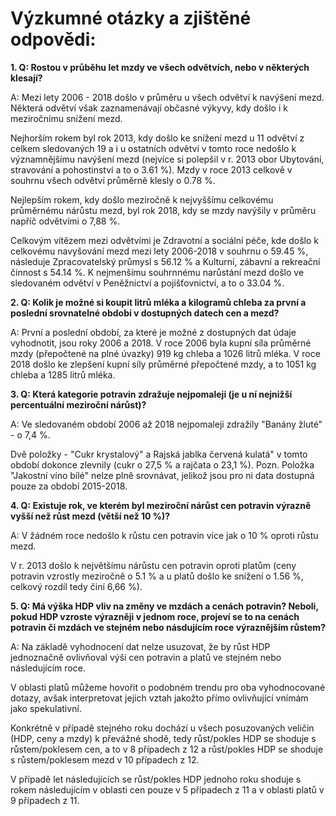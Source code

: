# Výzkumné otázky a zjištěné odpovědi:


**1. Q: Rostou v průběhu let mzdy ve všech odvětvích, nebo v některých klesají?**

A: Mezi lety 2006 - 2018 došlo v průměru u všech odvětví k navýšení mezd. Některá odvětví však zaznamenávají občasné výkyvy, kdy došlo i k meziročnímu snížení mezd.

Nejhorším rokem byl rok 2013, kdy došlo ke snížení mezd u 11 odvětví z celkem sledovaných 19 a i u ostatních odvětví v tomto roce nedošlo k významnějšímu navýšení mezd (nejvíce si polepšil v r. 2013 obor Ubytování, stravování a pohostinství a to o 3.61 %). Mzdy v roce 2013 celkově v souhrnu všech odvětví průměrně klesly o  0.78 %. 

Nejlepším rokem, kdy došlo meziročně k nejvyššímu celkovému průměrnému nárůstu mezd, byl rok 2018, kdy se mzdy navýšily v průměru napříč odvětvími o 7,88 %.

Celkovým vítězem mezi odvětvími je Zdravotní a sociální péče, kde došlo k celkovému navyšování mezd mezi lety 2006-2018 v souhrnu o 59.45 %, následuje Zpracovatelský průmysl s 56.12 % a Kulturní, zábavní a rekreační činnost s 54.14 %. K nejmenšímu souhrnnému narůstání mezd došlo ve sledovaném odvětví v Peněžnictví a pojišťovnictví, a to o 33.04 %.



**2. Q: Kolik je možné si koupit litrů mléka a kilogramů chleba za první a poslední srovnatelné období v dostupných datech cen a mezd?**

A: První a poslední období, za které je možné z dostupných dat údaje vyhodnotit, jsou roky 2006 a 2018.
V roce 2006 byla kupní síla průměrné mzdy (přepočtené na plné úvazky) 919 kg chleba a 1026 litrů mléka.
V roce 2018 došlo ke zlepšení kupní síly průměrné přepočtené mzdy, a to 1051 kg chleba a 1285 litrů mléka.



**3. Q: Která kategorie potravin zdražuje nejpomaleji (je u ní nejnižší percentuální meziroční nárůst)?**

A: Ve sledovaném období 2006 až 2018 nejpomaleji zdražily "Banány žluté" - o 7,4 %. 

Dvě položky - "Cukr krystalový" a Rajská jablka červená kulatá" v tomto období dokonce zlevnily (cukr o 27,5 % a rajčata o 23,1 %).
Pozn. Položka "Jakostní víno bílé" nelze plně srovnávat, jelikož jsou pro ni data dostupná pouze za období 2015-2018.



**4. Q: Existuje rok, ve kterém byl meziroční nárůst cen potravin výrazně vyšší než růst mezd (větší než 10 %)?**

A: V žádném roce nedošlo k růstu cen potravin více jak o 10 % oproti růstu mezd. 

V r. 2013 došlo k největšímu nárůstu cen potravin oproti platům (ceny potravin vzrostly meziročně o 5.1 % a u platů došlo ke snížení o 1.56 %, celkový rozdíl tedy činí 6,66 %).



**5. Q: Má výška HDP vliv na změny ve mzdách a cenách potravin? Neboli, pokud HDP vzroste výrazněji v jednom roce, projeví se to na cenách potravin či mzdách ve stejném nebo násdujícím roce výraznějším růstem?**

A: Na základě vyhodnocení dat nelze usuzovat, že by růst HDP jednoznačně ovlivňoval výši cen potravin a platů ve stejném nebo následujícím roce. 

V oblasti platů můžeme hovořit o podobném trendu pro oba vyhodnocované dotazy, avšak interpretovat jejich vztah jakožto přímo ovlivňující vnímám jako spekulativní. 
	
Konkrétně v případě stejného roku dochází u všech posuzovaných veličin (HDP, ceny a mzdy) k převážné shodě, tedy růst/pokles HDP se shoduje s růstem/poklesem cen, a to v 8 případech z 12 a růst/pokles HDP se shoduje s růstem/poklesem mezd v 10 případech z 12.
	
V případě let následujících se růst/pokles HDP jednoho roku shoduje s rokem následujícím v oblasti cen pouze v 5 případech z 11 a v oblasti platů v 9 případech z 11.
